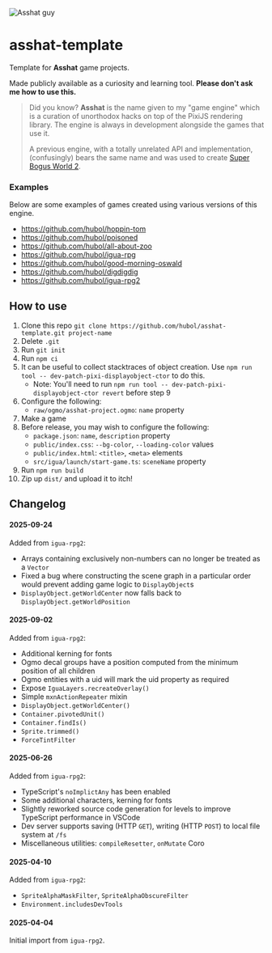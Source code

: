 ![Asshat guy](/.github/logo.png)

# asshat-template
Template for **Asshat** game projects.

Made publicly available as a curiosity and learning tool. **Please don't ask me how to use this.**

> Did you know? **Asshat** is the name given to my "game engine" which is a curation of unorthodox hacks on top of the PixiJS rendering library.
The engine is always in development alongside the games that use it.
>
> A previous engine, with a totally unrelated API and implementation, (confusingly) bears the same name and was used to create [Super Bogus World 2](https://hubol.itch.io/super-bogus-world-2).

### Examples

Below are some examples of games created using various versions of this engine.

- https://github.com/hubol/hoppin-tom
- https://github.com/hubol/poisoned
- https://github.com/hubol/all-about-zoo
- https://github.com/hubol/igua-rpg
- https://github.com/hubol/good-morning-oswald
- https://github.com/hubol/digdigdig
- https://github.com/hubol/igua-rpg2

## How to use

1. Clone this repo `git clone https://github.com/hubol/asshat-template.git project-name`
2. Delete `.git`
3. Run `git init`
4. Run `npm ci`
5. It can be useful to collect stacktraces of object creation. Use `npm run tool -- dev-patch-pixi-displayobject-ctor` to do this.
    - Note: You'll need to run `npm run tool -- dev-patch-pixi-displayobject-ctor revert` before step 9
6. Configure the following:
    - `raw/ogmo/asshat-project.ogmo`: `name` property
7. Make a game
8. Before release, you may wish to configure the following:
    - `package.json`: `name`, `description` property
    - `public/index.css`: `--bg-color`, `--loading-color` values
    - `public/index.html`: `<title>`, `<meta>` elements
    - `src/igua/launch/start-game.ts`: `sceneName` property
9. Run `npm run build`
10. Zip up `dist/` and upload it to itch!

## Changelog

#### 2025-09-24

Added from `igua-rpg2`:
- Arrays containing exclusively non-numbers can no longer be treated as a `Vector`
- Fixed a bug where constructing the scene graph in a particular order would prevent adding game logic to `DisplayObject`s
- `DisplayObject.getWorldCenter` now falls back to `DisplayObject.getWorldPosition`

#### 2025-09-02

Added from `igua-rpg2`:
- Additional kerning for fonts
- Ogmo decal groups have a position computed from the minimum position of all children
- Ogmo entities with a uid will mark the uid property as required
- Expose `IguaLayers.recreateOverlay()`
- Simple `mxnActionRepeater` mixin
- `DisplayObject.getWorldCenter()`
- `Container.pivotedUnit()`
- `Container.findIs()`
- `Sprite.trimmed()`
- `ForceTintFilter`

#### 2025-06-26

Added from `igua-rpg2`:
- TypeScript's `noImplictAny` has been enabled
- Some additional characters, kerning for fonts
- Slightly reworked source code generation for levels to improve TypeScript performance in VSCode
- Dev server supports saving (HTTP `GET`), writing (HTTP `POST`) to local file system at `/fs`
- Miscellaneous utilities: `compileResetter`, `onMutate` Coro

#### 2025-04-10

Added from `igua-rpg2`:
- `SpriteAlphaMaskFilter`, `SpriteAlphaObscureFilter`
- `Environment.includesDevTools`

#### 2025-04-04

Initial import from `igua-rpg2`.